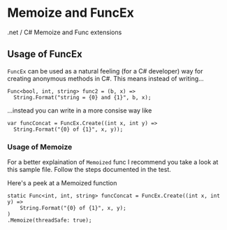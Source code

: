 # Memoize and FuncEx
.net / C# Memoize and Func extensions

## Usage of FuncEx

`FuncEx` can be used as a natural feeling (for a C# developer) way for creating anonymous methods in C#. 
This means instead of writing...

```
Func<bool, int, string> func2 = (b, x) =>
  String.Format("string = {0} and {1}", b, x);
```

...instead you can write in a more consise way like

```
var funcConcat = FuncEx.Create((int x, int y) => 
  String.Format("{0} of {1}", x, y));
```

### Usage of Memoize

For a better explaination of `Memoized` func I recommend you take a look at this sample file. Follow the steps documented in the
test.

Here's a peek at a Memoized function

```
static Func<int, int, string> funcConcat = FuncEx.Create((int x, int y) => 
    String.Format("{0} of {1}", x, y);
)
.Memoize(threadSafe: true);
```
